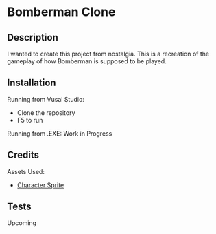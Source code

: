 # Bomberman Clone

## Description
I wanted to create this project from nostalgia. This is a recreation of the gameplay of how Bomberman is supposed to be played.

## Installation
Running from Vusal Studio:
* Clone the repository
* F5 to run

Running from .EXE:
Work in Progress

## Credits
Assets Used:

* [Character Sprite](https://craftpix.net/freebies/free-fantasy-chibi-female-sprites-pixel-art/)


## Tests
Upcoming
